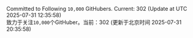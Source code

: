 Committed to Following `10,000` GitHubers. Current: <!-- FOLLOWING_COUNT -->302<!-- FOLLOWING_COUNT --> (Update at UTC <!-- LAST_UPDATED -->2025-07-31 12:35:58<!-- LAST_UPDATED -->)<br>
致力于关注`10,000`个GitHuber。当前：<!-- FOLLOWING_COUNT -->302<!-- FOLLOWING_COUNT --> (更新于北京时间 <!-- LAST_UPDATED_CST -->2025-07-31 20:35:58<!-- LAST_UPDATED_CST -->)
